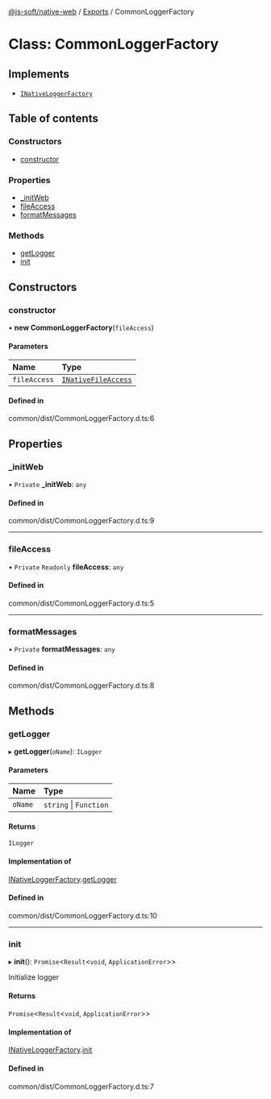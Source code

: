 [@js-soft/native-web](../README.md) / [Exports](../modules.md) / CommonLoggerFactory

# Class: CommonLoggerFactory

## Implements

-   [`INativeLoggerFactory`](../interfaces/INativeLoggerFactory.md)

## Table of contents

### Constructors

-   [constructor](CommonLoggerFactory.md#constructor)

### Properties

-   [\_initWeb](CommonLoggerFactory.md#_initweb)
-   [fileAccess](CommonLoggerFactory.md#fileaccess)
-   [formatMessages](CommonLoggerFactory.md#formatmessages)

### Methods

-   [getLogger](CommonLoggerFactory.md#getlogger)
-   [init](CommonLoggerFactory.md#init)

## Constructors

### constructor

• **new CommonLoggerFactory**(`fileAccess`)

#### Parameters

| Name         | Type                                                      |
| :----------- | :-------------------------------------------------------- |
| `fileAccess` | [`INativeFileAccess`](../interfaces/INativeFileAccess.md) |

#### Defined in

common/dist/CommonLoggerFactory.d.ts:6

## Properties

### \_initWeb

• `Private` **\_initWeb**: `any`

#### Defined in

common/dist/CommonLoggerFactory.d.ts:9

---

### fileAccess

• `Private` `Readonly` **fileAccess**: `any`

#### Defined in

common/dist/CommonLoggerFactory.d.ts:5

---

### formatMessages

• `Private` **formatMessages**: `any`

#### Defined in

common/dist/CommonLoggerFactory.d.ts:8

## Methods

### getLogger

▸ **getLogger**(`oName`): `ILogger`

#### Parameters

| Name    | Type                   |
| :------ | :--------------------- |
| `oName` | `string` \| `Function` |

#### Returns

`ILogger`

#### Implementation of

[INativeLoggerFactory](../interfaces/INativeLoggerFactory.md).[getLogger](../interfaces/INativeLoggerFactory.md#getlogger)

#### Defined in

common/dist/CommonLoggerFactory.d.ts:10

---

### init

▸ **init**(): `Promise`<`Result`<`void`, `ApplicationError`\>\>

Initialize logger

#### Returns

`Promise`<`Result`<`void`, `ApplicationError`\>\>

#### Implementation of

[INativeLoggerFactory](../interfaces/INativeLoggerFactory.md).[init](../interfaces/INativeLoggerFactory.md#init)

#### Defined in

common/dist/CommonLoggerFactory.d.ts:7
